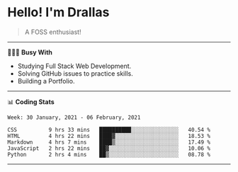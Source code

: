 # Hello! I'm Drallas
<!-- print(("dralla"[::-1]+"s").capitalize()) -->

> A FOSS enthusiast!
---
👨🏻‍💻 **Busy With**
* Studying Full Stack Web Development.
* Solving GitHub issues to practice skills.
* Building a Portfolio.

<!-- ## Planning
* CS50's - Web Programming with Python and JavaScript. -->
---
📊 **Coding Stats**
<!--START_SECTION:waka-->
```text
Week: 30 January, 2021 - 06 February, 2021

CSS          9 hrs 33 mins   ██████████░░░░░░░░░░░░░░░   40.54 % 
HTML         4 hrs 22 mins   ████▓░░░░░░░░░░░░░░░░░░░░   18.53 % 
Markdown     4 hrs 7 mins    ████▒░░░░░░░░░░░░░░░░░░░░   17.49 % 
JavaScript   2 hrs 22 mins   ██▓░░░░░░░░░░░░░░░░░░░░░░   10.06 % 
Python       2 hrs 4 mins    ██▒░░░░░░░░░░░░░░░░░░░░░░   08.78 % 
```
<!--END_SECTION:waka-->

---
